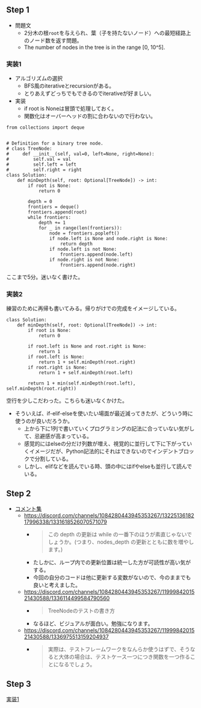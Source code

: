 ## Step 1

- 問題文
  - 2分木の根`root`を与えられ、葉（子を持たないノード）への最短経路上のノード数を返す問題。
  - The number of nodes in the tree is in the range [0, 10^5].

### 実装1

- アルゴリズムの選択
  - BFS風のiterativeとrecursionがある。
  - とりあえずどっちでもできるのでiterativeが好ましい。
- 実装
  - if root is Noneは冒頭で処理しておく。
  - 関数化はオーバーヘッドの割に合わないので行わない。

```python3
from collections import deque


# Definition for a binary tree node.
# class TreeNode:
#     def __init__(self, val=0, left=None, right=None):
#         self.val = val
#         self.left = left
#         self.right = right
class Solution:
    def minDepth(self, root: Optional[TreeNode]) -> int:
        if root is None:
            return 0
        
        depth = 0
        frontiers = deque()
        frontiers.append(root)
        while frontiers:
            depth += 1
            for _ in range(len(frontiers)):
                node = frontiers.popleft()
                if node.left is None and node.right is None:
                    return depth
                if node.left is not None:
                    frontiers.append(node.left)
                if node.right is not None:
                    frontiers.append(node.right)
```

ここまで5分。迷いなく書けた。

### 実装2

練習のために再帰も書いてみる。帰りがけでの完成をイメージしている。

```python3
class Solution:
    def minDepth(self, root: Optional[TreeNode]) -> int:
        if root is None:
            return 0
            
        if root.left is None and root.right is None:
            return 1
        if root.left is None:
            return 1 + self.minDepth(root.right)
        if root.right is None:
            return 1 + self.minDepth(root.left)
        
        return 1 + min(self.minDepth(root.left), self.minDepth(root.right))
```

空行を少しこだわった。こちらも迷いなくかけた。

- そういえば、if-elif-elseを使いたい場面が最近減ってきたが、どういう時に使うのが良いだろうか。
  - 上から下に1列で書いていくプログラミングの記法に合っていない気がして、忌避感が高まっている。
  - 感覚的にはelseの分だけ列数が増え、視覚的に並行して下に下がっていくイメージだが、Python記法的にそれはできないのでインデントブロックで分割している。
  - しかし、elifなどを読んでいる時、頭の中にはifやelseも並行して読んでいる。

## Step 2

- [コメント集](https://docs.google.com/document/d/11HV35ADPo9QxJOpJQ24FcZvtvioli770WWdZZDaLOfg/edit?tab=t.0#heading=h.prowafrzksyh)
  - https://discord.com/channels/1084280443945353267/1322513618217996338/1331618526070571079
    - > この depth の更新は while の一番下のほうが素直じゃないでしょうか。(つまり、nodes_depth の更新とともに数を増やします。)
    - たしかに、ループ内での更新位置は統一した方が可読性が高い気がする。
    - 今回の自分のコードは他に更新する変数がないので、今のままでも良いと考えました。
  - https://discord.com/channels/1084280443945353267/1199984201521430588/1336114499584790560
    - > TreeNodeのテストの書き方
    - なるほど、ビジュアルが面白い。勉強になります。
  - https://discord.com/channels/1084280443945353267/1199984201521430588/1336975513159204937
    - > 実際は、テストフレームワークをなんらか使うはずで、そうなると大体の場合は、テストケース一つにつき関数を一つ作ることになるでしょう。

## Step 3

[実装1](#実装1)

